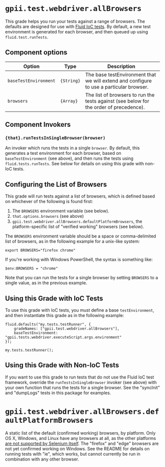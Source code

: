 # `gpii.test.webdriver.allBrowsers`

This grade helps you run your tests against a range of browsers.  The defaults are designed for use with
[Fluid IoC tests](http://docs.fluidproject.org/infusion/development/IoCTestingFramework.html#how-to-use-the-ioc-testing-framework).
By default, a new test environment is generated for each browser, and then queued up using `fluid.test.runTests`.

## Component options

| Option                    | Type       | Description |
| ------------------------- | ---------- | ----------- |
| `baseTestEnvironment`     | `{String}` | The base testEnvironment that we will extend and configure to use a particular browser. |
| `browsers`                | `{Array}`  | The list of browsers to run the tests against (see below for the order of precedence). |

## Component Invokers

### `{that}.runTestsInSingleBrowser(browser)`

An invoker which runs the tests in a single `browser`.  By default, this generates a test environment for each browser,
based on `baseTestEnvironment` (see above), and then runs the tests using `fluid.tests.runTests`.  See below for details
on using this grade with non-IoC tests.

## Configuring the List of Browsers

This grade will run tests against a list of browsers, which is defined based on whichever of the following is found
first:

1. The `BROWSERS` environment variable (see below).
2. `that.options.browsers` (see above)
3. `gpii.test.webdriver.allBrowsers.defaultPlatformBrowsers`, the platform-specific list of "verified working" browsers (see below).

The `BROWSERS` environment variable should be a space or comma-delimited list of browsers, as in the following example
for a unix-like system:

```
export BROWSERS="firefox chrome"
```

If you're working with Windows PowerShell, the syntax is something like:

```
$env:BROWSERS = "chrome"
```

Note that you can run the tests for a single browser by setting `BROWSERS` to a single value, as in the previous example.

## Using this Grade with IoC Tests

To use this grade with IoC tests, you must define a base `testEnvironment`, and then instantiate this grade as in the
following example:

```
fluid.defaults("my.tests.testRunner", {
    gradeNames: ["gpii.test.webdriver.allBrowsers"],
    baseTestEnvironment: "gpii.tests.webdriver.executeScript.args.environment"
});

my.tests.testRunner();
```

## Using this Grade with Non-IoC Tests

If you want to use this grade to run tests that do not use the Fluid IoC test framework, override the
`runTestsInSingleBrowser` invoker (see above) with your own function that runs the tests for a single browser.  See
the "syncInit" and "dumpLogs" tests in this package for examples.

# `gpii.test.webdriver.allBrowsers.defaultPlatformBrowsers`

A static list of the default (confirmed working) browsers, by platform.  Only OS X, Windows, and Linux have any browsers
at all, as the other platforms [are not supported by Selenium itself](http://www.seleniumhq.org/about/platforms.jsp).
The "firefox" and "edge" browsers are not yet confirmed working on Windows.  See the README for details on running
tests with "ie", which works, but cannot currently be run in combination with any other browser.